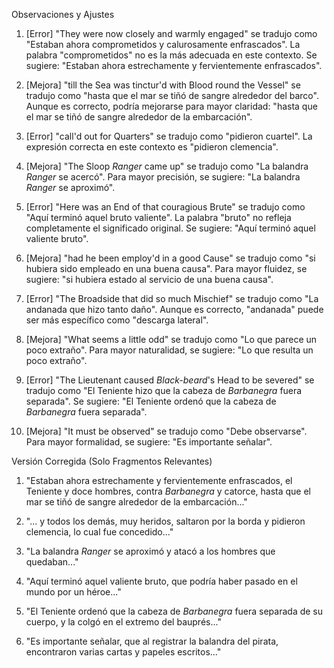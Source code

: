 Observaciones y Ajustes

1. [Error] "They were now closely and warmly engaged" se tradujo como "Estaban ahora comprometidos y calurosamente enfrascados". La palabra "comprometidos" no es la más adecuada en este contexto. Se sugiere: "Estaban ahora estrechamente y fervientemente enfrascados".

2. [Mejora] "till the Sea was tinctur'd with Blood round the Vessel" se tradujo como "hasta que el mar se tiñó de sangre alrededor del barco". Aunque es correcto, podría mejorarse para mayor claridad: "hasta que el mar se tiñó de sangre alrededor de la embarcación".

3. [Error] "call'd out for Quarters" se tradujo como "pidieron cuartel". La expresión correcta en este contexto es "pidieron clemencia".

4. [Mejora] "The Sloop _Ranger_ came up" se tradujo como "La balandra *Ranger* se acercó". Para mayor precisión, se sugiere: "La balandra *Ranger* se aproximó".

5. [Error] "Here was an End of that couragious Brute" se tradujo como "Aquí terminó aquel bruto valiente". La palabra "bruto" no refleja completamente el significado original. Se sugiere: "Aquí terminó aquel valiente bruto".

6. [Mejora] "had he been employ'd in a good Cause" se tradujo como "si hubiera sido empleado en una buena causa". Para mayor fluidez, se sugiere: "si hubiera estado al servicio de una buena causa".

7. [Error] "The Broadside that did so much Mischief" se tradujo como "La andanada que hizo tanto daño". Aunque es correcto, "andanada" puede ser más específico como "descarga lateral".

8. [Mejora] "What seems a little odd" se tradujo como "Lo que parece un poco extraño". Para mayor naturalidad, se sugiere: "Lo que resulta un poco extraño".

9. [Error] "The Lieutenant caused _Black-beard_'s Head to be severed" se tradujo como "El Teniente hizo que la cabeza de *Barbanegra* fuera separada". Se sugiere: "El Teniente ordenó que la cabeza de *Barbanegra* fuera separada".

10. [Mejora] "It must be observed" se tradujo como "Debe observarse". Para mayor formalidad, se sugiere: "Es importante señalar".

Versión Corregida (Solo Fragmentos Relevantes)

1. "Estaban ahora estrechamente y fervientemente enfrascados, el Teniente y doce hombres, contra *Barbanegra* y catorce, hasta que el mar se tiñó de sangre alrededor de la embarcación..."

3. "... y todos los demás, muy heridos, saltaron por la borda y pidieron clemencia, lo cual fue concedido..."

4. "La balandra *Ranger* se aproximó y atacó a los hombres que quedaban..."

5. "Aquí terminó aquel valiente bruto, que podría haber pasado en el mundo por un héroe..."

9. "El Teniente ordenó que la cabeza de *Barbanegra* fuera separada de su cuerpo, y la colgó en el extremo del bauprés..."

10. "Es importante señalar, que al registrar la balandra del pirata, encontraron varias cartas y papeles escritos..."